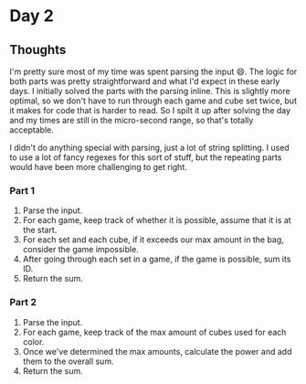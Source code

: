 # Day 2

## Thoughts

I'm pretty sure most of my time was spent parsing the input 😄. The logic for both parts was pretty straightforward and what I'd expect in these early days. I initially solved the parts with the parsing inline. This is slightly more optimal, so we don't have to run through each game and cube set twice, but it makes for code that is harder to read. So I spilt it up after solving the day and my times are still in the micro-second range, so that's totally acceptable.

I didn't do anything special with parsing, just a lot of string splitting. I used to use a lot of fancy regexes for this sort of stuff, but the repeating parts would have been more challenging to get right.

### Part 1

1. Parse the input.
2. For each game, keep track of whether it is possible, assume that it is at the start.
3. For each set and each cube, if it exceeds our max amount in the bag, consider the game impossible.
4. After going through each set in a game, if the game is possible, sum its ID.
5. Return the sum.

### Part 2

1. Parse the input.
2. For each game, keep track of the max amount of cubes used for each color.
3. Once we've determined the max amounts, calculate the power and add them to the overall sum.
4. Return the sum.
